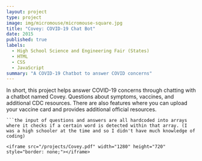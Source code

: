 ```yaml
---
layout: project
type: project
image: img/micromouse/micromouse-square.jpg
title: "Covey: COVID-19 Chat Bot"
date: 2015
published: true
labels:
  - High School Science and Engineering Fair (States)
  - HTML
  - CSS
  - JavaScript
summary: "A COVID-19 Chatbot to answer COVID concerns"
---
```

In short, this project helps answer COVID-19 concerns through chatting with a chatbot named Covey. Questions about symptoms, vaccines, and additional CDC resources. There are also features where you can upload your vaccine card and provides additional official resources.
``` THIS PROJECT DOES NOT USE AI
```the input of questions and answers are all hardcoded into arrays where it checks if a certain word is detected within that array. (I was a high schooler at the time and so I didn't have much knowledge of coding)

<iframe src="/projects/Covey.pdf" width="1280" height="720" style="border: none;"></iframe>
